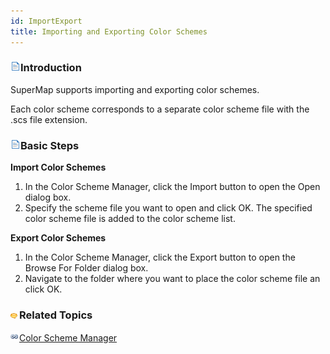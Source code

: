 ```yaml
---
id: ImportExport
title: Importing and Exporting Color Schemes
---  
```



### ![](../../img/read.gif)Introduction

SuperMap supports importing and exporting color schemes.

Each color scheme corresponds to a separate color scheme file with the .scs file extension.

### ![](../../img/read.gif)Basic Steps

**Import Color Schemes**

  1. In the Color Scheme Manager, click the Import button to open the Open dialog box. 
  2. Specify the scheme file you want to open and click OK. The specified color scheme file is added to the color scheme list.

**Export Color Schemes**

  1. In the Color Scheme Manager, click the Export button to open the Browse For Folder dialog box.
  2. Navigate to the folder where you want to place the color scheme file an click OK.

### ![](../../img/seealso.png)Related Topics

![](../../img/smalltitle.png)[Color Scheme Manager](ColorRampManager.htm)